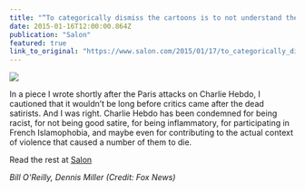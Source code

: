 ```yaml
---
title: "“To categorically dismiss the cartoons is to not understand them in context”"
date: 2015-01-16T12:00:00.864Z
publication: "Salon"
featured: true
link_to_original: "https://www.salon.com/2015/01/17/to_categorically_dismiss_the_cartoons_is_to_not_understand_them_in_context/#"
---
```

![](/uploads/oreilly_miller.jpg)

In a piece I wrote shortly after the Paris attacks on Charlie Hebdo, I cautioned that it wouldn’t be long before critics came after the dead satirists. And I was right. Charlie Hebdo has been condemned for being racist, for not being good satire, for being inflammatory, for participating in French Islamophobia, and maybe even for contributing to the actual context of violence that caused a number of them to die.

Read the rest at [Salon](https://www.salon.com/2015/01/17/to_categorically_dismiss_the_cartoons_is_to_not_understand_them_in_context/#)

_Bill O'Reilly, Dennis Miller (Credit: Fox News)_
